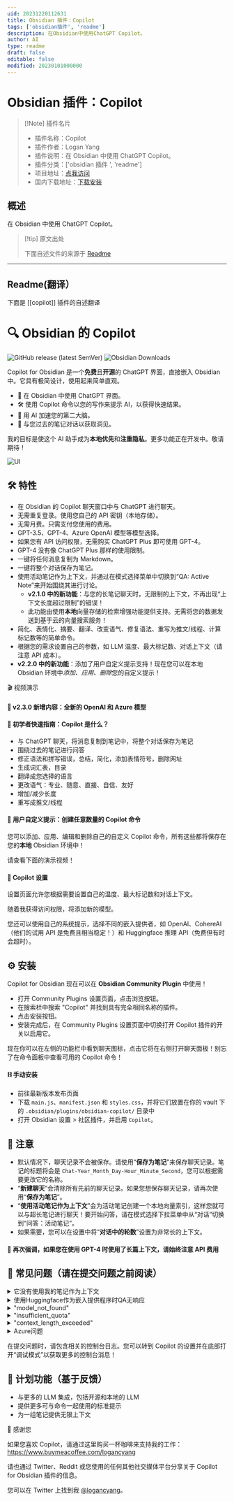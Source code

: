 ```yaml
---
uid: 20231220112631
title: Obsidian 插件：Copilot
tags: ['obsidian插件', 'readme']
description: 在Obsidian中使用ChatGPT Copilot。
author: AI
type: readme
draft: false
editable: false
modified: 20230101000000
---
```


# Obsidian 插件：Copilot

> [!Note] 插件名片
> - 插件名称：Copilot
> - 插件作者：Logan Yang
> - 插件说明：在 Obsidian 中使用 ChatGPT Copilot。
> - 插件分类：['obsidian 插件 ', 'readme']
> - 项目地址：[点我访问](https://github.com/logancyang/obsidian-copilot)
> - 国内下载地址：[下载安装](https://pkmer.cn/products/plugin/pluginMarket/?copilot)

## 概述

在 Obsidian 中使用 ChatGPT Copilot。

> [!tip] 原文出处
>
>下面自述文件的来源于 [Readme](https://ghproxy.net/https://raw.githubusercontent.com/logancyang/obsidian-copilot/master/README.md)

---

## Readme(翻译）

下面是 [[copilot]] 插件的自述翻译

# 🔍 Obsidian 的 Copilot

![GitHub release (latest SemVer)](https://img.shields.io/github/v/release/logancyang/obsidian-copilot?style=for-the-badge&sort=semver) ![Obsidian Downloads](https://img.shields.io/badge/dynamic/json?logo=obsidian&color=%23483699&label=downloads&query=%24%5B%22copilot%22%5D.downloads&url=https%3A%2F%2Fraw.githubusercontent.com%2Fobsidianmd%2Fobsidian-releases%2Fmaster%2Fcommunity-plugin-stats.json&style=for-the-badge)

Copilot for Obsidian 是一个**免费**且**开源**的 ChatGPT 界面，直接嵌入 Obsidian 中。它具有极简设计，使用起来简单直观。

- 💬 在 Obsidian 中使用 ChatGPT 界面。
- 🛠️ 使用 Copilot 命令以您的写作来提示 AI，以获得快速结果。
- 🚀 用 AI 加速您的第二大脑。
- 🧠 与您过去的笔记对话以获取洞见。

我的目标是使这个 AI 助手成为**本地优先**和**注重隐私**。更多功能正在开发中。敬请期待！

<img src="./images/ui.png" alt="UI">

## 🛠️ 特性

- 在 Obsidian 的 Copilot 聊天窗口中与 ChatGPT 进行聊天。
- 无需重复登录。使用您自己的 API 密钥（本地存储）。
- 无需月费。只需支付您使用的费用。
- GPT-3.5、GPT-4、Azure OpenAI 模型等模型选择。
- 如果您有 API 访问权限，无需购买 ChatGPT Plus 即可使用 GPT-4。
- GPT-4 没有像 ChatGPT Plus 那样的使用限制。
- 一键将任何消息复制为 Markdown。
- 一键将整个对话保存为笔记。
- 使用活动笔记作为上下文，并通过在模式选择菜单中切换到“QA: Active Note”来开始围绕其进行讨论。
  - **v2.1.0 中的新功能**：与您的长笔记聊天时，无限制的上下文，不再出现“上下文长度超过限制”的错误！
  - 此功能由使用**本地**向量存储的检索增强功能提供支持。无需将您的数据发送到基于云的向量搜索服务！
- 简化、表情化、摘要、翻译、改变语气、修复语法、重写为推文/线程、计算标记数等的简单命令。
- 根据您的需求设置自己的参数，如 LLM 温度、最大标记数、对话上下文（请注意 API 成本）。
- **v2.2.0 中的新功能**：添加了用户自定义提示支持！现在您可以在本地 Obsidian 环境中*添加、应用、删除*您的自定义提示！

🎬 视频演示

#### 🎉 v2.3.0 新增内容：全新的 OpenAI 和 Azure 模型

#### 🤗 初学者快速指南：Copilot 是什么？

- 与 ChatGPT 聊天，将消息复制到笔记中，将整个对话保存为笔记
- 围绕过去的笔记进行问答
- 修正语法和拼写错误，总结，简化，添加表情符号，删除网址
- 生成词汇表，目录
- 翻译成您选择的语言
- 更改语气：专业、随意、直接、自信、友好
- 增加/减少长度
- 重写成推文/线程

#### 💬 用户自定义提示：创建任意数量的 Copilot 命令

您可以添加、应用、编辑和删除自己的自定义 Copilot 命令，所有这些都将保存在您的**本地** Obsidian 环境中！

请查看下面的演示视频！

#### 🔧 Copilot 设置

设置页面允许您根据需要设置自己的温度、最大标记数和对话上下文。

随着我获得访问权限，将添加新的模型。

您还可以使用自己的系统提示，选择不同的嵌入提供者，如 OpenAI、CohereAI（他们的试用 API 是免费且相当稳定！）和 Huggingface 推理 API（免费但有时会超时）。

## ⚙️ 安装

Copilot for Obsidian 现在可以在 **Obsidian Community Plugin** 中使用！

- 打开 Community Plugins 设置页面，点击浏览按钮。
- 在搜索栏中搜索 "Copilot" 并找到具有完全相同名称的插件。
- 点击安装按钮。
- 安装完成后，在 Community Plugins 设置页面中切换打开 Copilot 插件的开关以启用它。

现在你可以在左侧的功能栏中看到聊天图标，点击它将在右侧打开聊天面板！别忘了在命令面板中查看可用的 Copilot 命令！

#### ⛓️ 手动安装

- 前往最新版本发布页面
- 下载 `main.js`、`manifest.json` 和 `styles.css`，并将它们放置在你的 vault 下的 `.obsidian/plugins/obsidian-copilot/` 目录中
- 打开 Obsidian 设置 > 社区插件，并启用 `Copilot`。

## 🔔 注意

- 默认情况下，聊天记录不会被保存。请使用“**保存为笔记**”来保存聊天记录。笔记的标题将会是 `Chat-Year_Month_Day-Hour_Minute_Second`，您可以根据需要更改它的名称。
- “**新建聊天**”会清除所有先前的聊天记录。如果您想保存聊天记录，请再次使用“**保存为笔记**”。
- “**使用活动笔记作为上下文**”会为活动笔记创建一个本地向量索引，这样您就可以与超长笔记进行聊天！要开始问答，请在模式选择下拉菜单中从“对话”切换到“问答：活动笔记”。
- 如果需要，您可以在设置中将“**对话中的轮数**”设置为非常长的上下文。

#### 📣 再次强调，如果您在使用 GPT-4 时使用了长篇上下文，请始终注意 API 费用

## 🤔 常见问题（请在提交问题之前阅读）

<details>
  <summary>它没有使用我的笔记作为上下文</summary>

  - 请不要忘记在模式选择下拉菜单中切换到“**QA: Active Note**”以开始 QA。Copilot 在“Conversation”模式下没有您的笔记作为上下文。
    <img src="./images/faq-mode-switch.png" alt="Settings" width="500">
  - 实际上，在开始 QA 之前，您不必点击右侧的按钮。直接在下拉菜单中切换到 QA 模式就足够让 Copilot 将笔记作为上下文读取。右侧的按钮只用于手动重建活动笔记的索引，例如当您想要切换上下文到另一个笔记时，或者因为您切换了嵌入提供程序而导致当前索引损坏时。
  - 参考问题：<https://github.com/logancyang/obsidian-copilot/issues/51>
</details>
<details>
  <summary>使用Huggingface作为嵌入提供程序时QA无响应</summary>

  - Huggingface 推理 API 是免费使用的。由于其服务器存在问题，它可能会经常出现 503 或 504 等错误。如果这对您来说是个问题，请考虑使用 OpenAI 或 CohereAI 作为嵌入提供程序。只需记住，OpenAI 的成本更高，特别是对于非常长的笔记作为上下文的情况。
</details>
<details>
  <summary>"model_not_found"</summary>

  - 您需要访问一些模型，如 GPT-4 或 Azure 模型，才能使用它们。如果您没有访问权限，请在等待列表上注册！
  - 我看到的一个常见误解是，有些人认为他们在获得 ChatGPT Plus 订阅时就可以访问 GPT-4 API。这是不正确的。*您需要获得 GPT-4 API 的访问权限才能在此插件中使用 GPT-4 模型*。请先检查您是否可以在 OpenAI playground 中成功使用您的模型<<https://platform.openai.com/playground?mode=chat&model=gpt-4>。如果不能，请在此处申请> GPT-4> API 访问权限<<https://openai.com/waitlist/gpt-4-api>。一旦您获得> API 访问权限，您就可以在此插件中使用 GPT-4，而无需 ChatGPT> Plus 订阅！
  - 参考问题：<https://github.com/logancyang/obsidian-copilot/issues/3#issuecomment-1544583676>
</details>
<details>
  <summary>"insufficient_quota"</summary>

  - 这可能是因为您尚未为 OpenAI 帐户设置付款，或者您超过了每月的最大限制。OpenAI 对您可以使用其 API 的数量有限制，通常为个人用户为 120 美元。
  - 参考问题：<https://github.com/logancyang/obsidian-copilot/issues/11>
</details>
<details>
  <summary>"context_length_exceeded"</summary>

  - GPT-3.5 有 4096 个上下文令牌的限制，GPT-4 有 8K 个（OpenAI 即将向公众提供 32K 个）。**因此，如果您在 Copilot 设置中设置了很大的令牌限制，您可能会遇到此错误。**请注意，Copilot 命令背后的提示也会占用令牌，因此请限制您的消息长度和最大令牌数以避免此错误。（对于具有无限上下文的 QA，请在下拉菜单中使用“QA: Active Note”链！需要 Copilot v2.1.0。）
  - 参考问题：<https://github.com/logancyang/obsidian-copilot/issues/1#issuecomment-1542934569>
</details>
<details>
  <summary>Azure问题</summary>

  - 第一次正确设置所有 Azure 凭据有点棘手。我的建议是先在终端中使用 `curl` 进行测试，确保它能够收到响应，然后在 Copilot 设置中设置正确的参数。示例：

    ```
    curl https://YOUR_RESOURCE_NAME.openai.azure.com/openai/deployments/YOUR_DEPLOYMENT_NAME/completions?api-version=VERSION\
      -H "Content-Type: application/json" \
      -H "api-key: YOUR_API_KEY" \
      -d "{
      \"prompt\": \"Once upon a time\",
      \"max_tokens\": 5
    }"
    ```

  - 参考问题：<https://github.com/logancyang/obsidian-copilot/issues/98>
</details>

在提交问题时，请包含相关的控制台日志。您可以转到 Copilot 的设置并在底部打开“调试模式”以获取更多的控制台消息！

## 📝 计划功能（基于反馈）

- 与更多的 LLM 集成，包括开源和本地的 LLM
- 提供更多可与命令一起使用的标准提示
- 为一组笔记提供无限上下文

🙏 感谢您

如果您喜欢 Copilot，请通过这里购买一杯咖啡来支持我的工作：<https://www.buymeacoffee.com/logancyang>

请也通过 Twitter、Reddit 或您使用的任何其他社交媒体平台分享关于 Copilot for Obsidian 插件的信息。

您可以在 Twitter 上找到我 [@logancyang](https://twitter.com/logancyang)。
